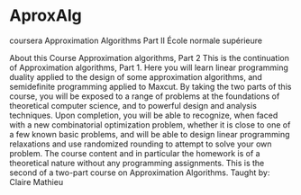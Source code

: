 # AproxAlg

coursera
Approximation Algorithms Part II
École normale supérieure

About this Course
Approximation algorithms, Part 2 This is the continuation of Approximation algorithms, Part 1. 
Here you will learn linear programming duality applied to the design of some approximation algorithms, and semidefinite programming 
applied to Maxcut. By taking the two parts of this course, you will be exposed to a range of problems at the foundations of 
theoretical computer science, and to powerful design and analysis techniques. Upon completion, you will be able to recognize, 
when faced with a new combinatorial optimization problem, whether it is close to one of a few known basic problems, and will be 
able to design linear programming relaxations and use randomized rounding to attempt to solve your own problem. The course content 
and in particular the homework is of a theoretical nature without any programming assignments. This is the second of a two-part 
course on Approximation Algorithms.
Taught by:  Claire Mathieu
